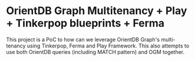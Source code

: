 # OrientDB Graph Multitenancy + Play + Tinkerpop blueprints + Ferma

This project is a PoC to how can we leverage OrientDB Graph's multi-tenancy using Tinkerpop, Ferma and Play Framework.
This also attempts to use both OrientDB queries (including MATCH pattern) and OGM together.
